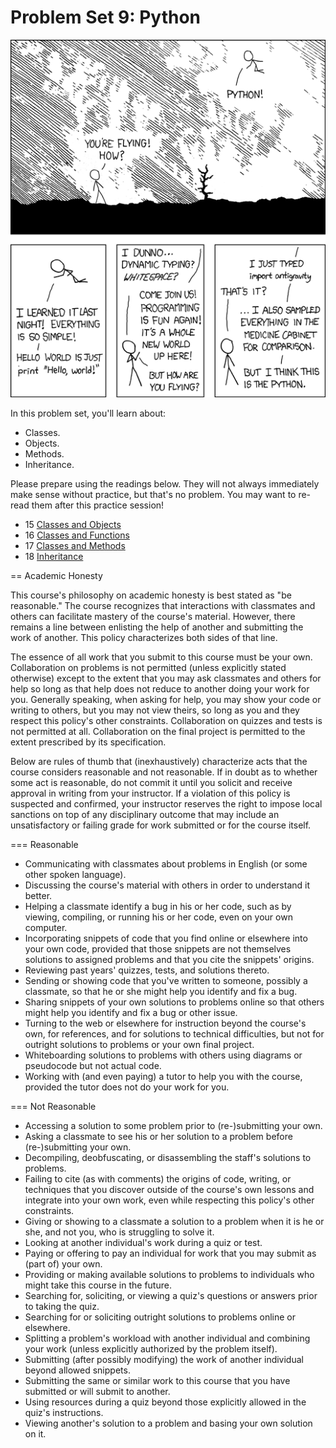 # Problem Set 9: Python

![inline](python.png)

In this problem set, you'll learn about:

* Classes.
* Objects.
* Methods.
* Inheritance.

Please prepare using the readings below. They will not always immediately make
sense without practice, but that's no problem. You may want to re-read them
after this practice session!

* 15 [Classes and Objects](http://www.greenteapress.com/thinkpython/html/thinkpython016.html)
* 16 [Classes and Functions](http://www.greenteapress.com/thinkpython/html/thinkpython017.html)
* 17 [Classes and Methods](http://www.greenteapress.com/thinkpython/html/thinkpython018.html)
* 18 [Inheritance](http://www.greenteapress.com/thinkpython/html/thinkpython019.html)


== Academic Honesty

This course's philosophy on academic honesty is best stated as "be reasonable." The course recognizes that interactions with classmates and others can facilitate mastery of the course's material. However, there remains a line between enlisting the help of another and submitting the work of another. This policy characterizes both sides of that line.

The essence of all work that you submit to this course must be your own. Collaboration on problems is not permitted (unless explicitly stated otherwise) except to the extent that you may ask classmates and others for help so long as that help does not reduce to another doing your work for you. Generally speaking, when asking for help, you may show your code or writing to others, but you may not view theirs, so long as you and they respect this policy's other constraints. Collaboration on quizzes and tests is not permitted at all. Collaboration on the final project is permitted to the extent prescribed by its specification.

Below are rules of thumb that (inexhaustively) characterize acts that the course considers reasonable and not reasonable. If in doubt as to whether some act is reasonable, do not commit it until you solicit and receive approval in writing from your instructor. If a violation of this policy is suspected and confirmed, your instructor reserves the right to impose local sanctions on top of any disciplinary outcome that may include an unsatisfactory or failing grade for work submitted or for the course itself.

=== Reasonable

* Communicating with classmates about problems in English (or some other spoken language).
* Discussing the course's material with others in order to understand it better.
* Helping a classmate identify a bug in his or her code, such as by viewing, compiling, or running his or her code, even on your own computer.
* Incorporating snippets of code that you find online or elsewhere into your own code, provided that those snippets are not themselves solutions to assigned problems and that you cite the snippets' origins.
* Reviewing past years' quizzes, tests, and solutions thereto.
* Sending or showing code that you've written to someone, possibly a classmate, so that he or she might help you identify and fix a bug.
* Sharing snippets of your own solutions to problems online so that others might help you identify and fix a bug or other issue.
* Turning to the web or elsewhere for instruction beyond the course's own, for references, and for solutions to technical difficulties, but not for outright solutions to problems or your own final project.
* Whiteboarding solutions to problems with others using diagrams or pseudocode but not actual code.
* Working with (and even paying) a tutor to help you with the course, provided the tutor does not do your work for you.

=== Not Reasonable

* Accessing a solution to some problem prior to (re-)submitting your own.
* Asking a classmate to see his or her solution to a problem before (re-)submitting your own.
* Decompiling, deobfuscating, or disassembling the staff's solutions to problems.
* Failing to cite (as with comments) the origins of code, writing, or techniques that you discover outside of the course's own lessons and integrate into your own work, even while respecting this policy's other constraints.
* Giving or showing to a classmate a solution to a problem when it is he or she, and not you, who is struggling to solve it.
* Looking at another individual's work during a quiz or test.
* Paying or offering to pay an individual for work that you may submit as (part of) your own.
* Providing or making available solutions to problems to individuals who might take this course in the future.
* Searching for, soliciting, or viewing a quiz's questions or answers prior to taking the quiz.
* Searching for or soliciting outright solutions to problems online or elsewhere.
* Splitting a problem's workload with another individual and combining your work (unless explicitly authorized by the problem itself).
* Submitting (after possibly modifying) the work of another individual beyond allowed snippets.
* Submitting the same or similar work to this course that you have submitted or will submit to another.
* Using resources during a quiz beyond those explicitly allowed in the quiz's instructions.
* Viewing another's solution to a problem and basing your own solution on it.